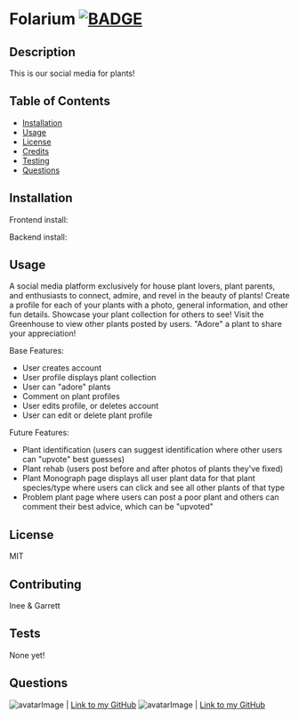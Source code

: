 # Folarium [![BADGE](https://img.shields.io/badge/License%3A-MIT-blue)](https://img.shields.io/badge/License%3A-MIT-blue)
## Description
This is our social media for plants!
## Table of Contents
* [Installation](#installation)
* [Usage](#usage)
* [License](#license)
* [Credits](#contributing)
* [Testing](#tests)
* [Questions](#questions)
## Installation
Frontend install:

Backend install:

## Usage
A social media platform exclusively for house plant lovers, plant parents, and enthusiasts to connect, admire, and revel in the beauty of plants!
Create a profile for each of your plants with a photo, general information, and other fun details. Showcase your plant collection for others to see! Visit the Greenhouse to view other plants posted by users. "Adore" a plant to share your appreciation!

Base Features: 
- User creates account
- User profile displays plant collection
- User can "adore" plants
- Comment on plant profiles
- User edits profile, or deletes account
- User can edit or delete plant profile

Future Features: 
- Plant identification (users can suggest identification where other users can "upvote" best guesses)
- Plant rehab (users post before and after photos of plants they've fixed)
- Plant Monograph page displays all user plant data for that plant species/type where users can click and see all other plants of that type
- Problem plant page where users can post a poor plant and others can comment their best advice, which can be "upvoted"


## License
MIT
## Contributing
Inee & Garrett

## Tests
None yet!
## Questions
![avatarImage](https://avatars.githubusercontent.com/u/69522747?v=4) | [Link to my GitHub](https://github.com/inee-ader)
![avatarImage](https://avatars.githubusercontent.com/u/32282285?v=4) | [Link to my GitHub](https://github.com/fruityvegetables)
